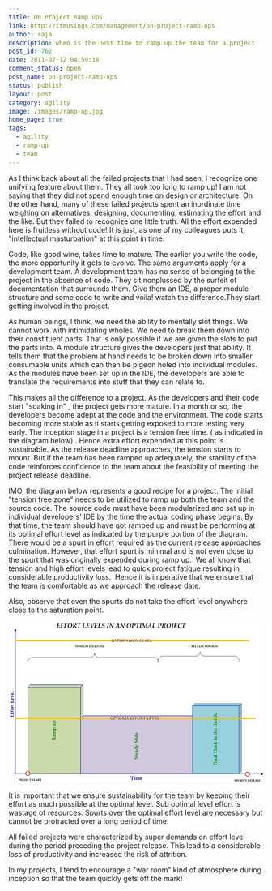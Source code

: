```yaml
---
title: On Project Ramp ups
link: http://itmusings.com/management/on-project-ramp-ups
author: raja
description: when is the best time to ramp up the team for a project
post_id: 762
date: 2011-07-12 04:59:18
comment_status: open
post_name: on-project-ramp-ups
status: publish
layout: post
category: agility
image: /images/ramp-up.jpg
home_page: true
tags:
  - agility
  - ramp-up
  - team
---
```


As I think back about all the failed projects that I had seen, I recognize one unifying feature about them. They all took too long to ramp up! I am not saying that they did not spend enough time on design or architecture. On the other hand, many of these failed projects spent an inordinate time weighing on alternatives, designing, documenting, estimating the effort and the like. But they failed to recognize one little truth. All the effort expended here is fruitless without code! It is just, as one of my colleagues puts it, "intellectual masturbation" at this point in time.

Code, like good wine, takes time to mature. The earlier you write the code, the more opportunity it gets to evolve. The same arguments apply for a development team. A development team has no sense of belonging to the project in the absence of code. They sit nonplussed by the surfeit of documentation that surrounds them. Give them an IDE, a proper module structure and some code to write and voila! watch the difference.They start getting involved in the project.

As human beings, I think, we need the ability to mentally slot things. We cannot work with intimidating wholes. We need to break them down into their constituent parts. That is only possible if we are given the slots to put the parts into. A module structure gives the developers just that ability. It tells them that the problem at hand needs to be broken down into smaller consumable units which can then be pigeon holed into individual modules. As the modules have been set up in the IDE, the developers are able to translate the requirements into stuff that they can relate to.

This makes all the difference to a project. As the developers and their code start "soaking in" , the project gets more mature. In a month or so, the developers become adept at the code and the environment. The code starts becoming more stable as it starts getting exposed to more testing very early. The inception stage in a project is a tension free time. ( as indicated in the diagram below) . Hence extra effort expended at this point is sustainable. As the release deadline approaches, the tension starts to mount. But if the team has been ramped up adequately, the stability of the code reinforces confidence to the team about the feasibility of meeting the project release deadline. 

IMO, the diagram below represents a good recipe for a project. The initial "tension free zone" needs to be utilized to ramp up both the team and the source code. The source code must have been modularized and set up in individual developers' IDE by the time the actual coding phase begins. By that time, the team should have got ramped up and must be performing at its optimal effort level as indicated by the purple portion of the diagram. There would be a spurt in effort required as the current release approaches culmination. However, that effort spurt is minimal and is not even close to the spurt that was originally expended during ramp up.  We all know that tension and high effort levels lead to quick project fatigue resulting in considerable productivity loss.  Hence it is imperative that we ensure that the team is comfortable as we approach the release date. 

Also, observe that even the spurts do not take the effort level anywhere close to the saturation point.

![](/images/2011/07/project-effort1.png)


It is important that we ensure sustainability for the team by keeping their effort as much possible at the optimal level. Sub optimal level effort is wastage of resources. Spurts over the optimal effort level are necessary but cannot be protracted over a long period of time.

All failed projects were characterized by super demands on effort level during the period preceding the project release. This lead to a considerable loss of productivity and increased the risk of attrition.

In my projects, I tend to encourage a "war room" kind of atmosphere during inception so that the team quickly gets off the mark!
